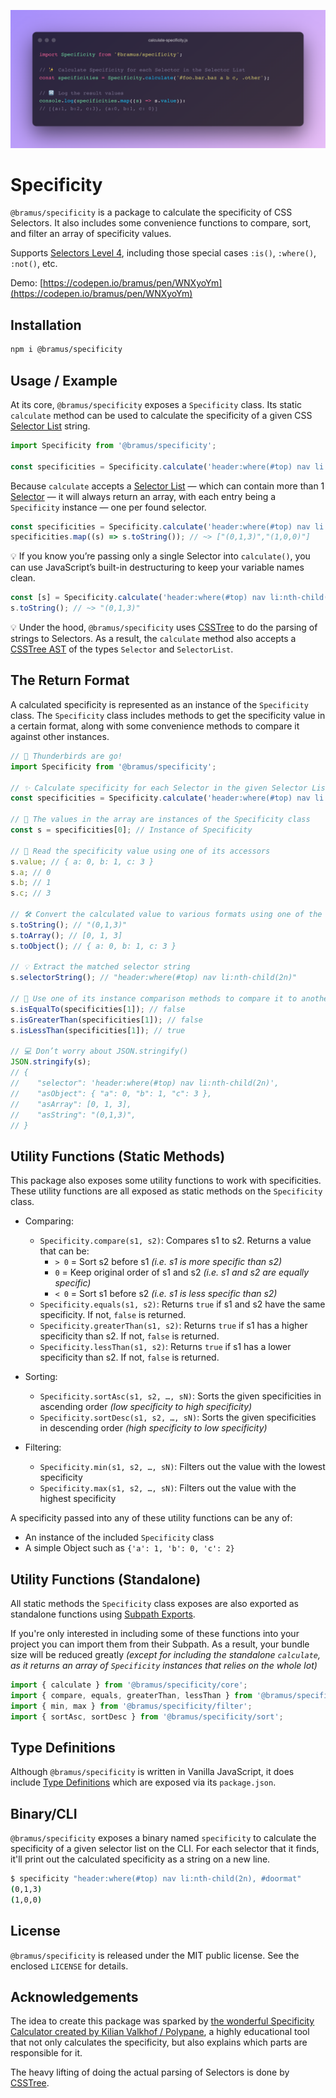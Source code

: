 [![Calculate CSS Specificity](./screenshots/calculate-specificity.png)](https://codepen.io/bramus/pen/WNXyoYm)

# Specificity

`@bramus/specificity` is a package to calculate the specificity of CSS Selectors. It also includes some convenience functions to compare, sort, and filter an array of specificity values.

Supports [Selectors Level 4](https://www.w3.org/TR/selectors-4/), including those special cases `:is()`, `:where()`, `:not()`, etc.

Demo: [https://codepen.io/bramus/pen/WNXyoYm](https://codepen.io/bramus/pen/WNXyoYm)

## Installation

```bash
npm i @bramus/specificity
```

## Usage / Example

At its core, `@bramus/specificity` exposes a `Specificity` class. Its static `calculate` method can be used to calculate the specificity of a given CSS [Selector List](https://www.w3.org/TR/selectors-4/#grouping) string.

```js
import Specificity from '@bramus/specificity';

const specificities = Specificity.calculate('header:where(#top) nav li:nth-child(2n), #doormat');
```

Because `calculate` accepts a [Selector List](https://www.w3.org/TR/selectors-4/#grouping) — which can contain more than 1 [Selector](https://www.w3.org/TR/selectors-4/#selector) — it will always return an array, with each entry being a `Specificity` instance — one per found selector.

```js
const specificities = Specificity.calculate('header:where(#top) nav li:nth-child(2n), #doormat');
specificities.map((s) => s.toString()); // ~> ["(0,1,3)","(1,0,0)"]
```

💡 If you know you’re passing only a single Selector into `calculate()`, you can use JavaScript’s built-in destructuring to keep your variable names clean.

```js
const [s] = Specificity.calculate('header:where(#top) nav li:nth-child(2n)');
s.toString(); // ~> "(0,1,3)"
```

💡 Under the hood, `@bramus/specificity` uses [CSSTree](https://github.com/csstree/csstree) to do the parsing of strings to Selectors. As a result, the `calculate` method also accepts a [CSSTree AST](https://github.com/csstree/csstree/blob/master/docs/ast.md) of the types `Selector` and `SelectorList`.

## The Return Format

A calculated specificity is represented as an instance of the `Specificity` class. The `Specificity` class includes methods to get the specificity value in a certain format, along with some convenience methods to compare it against other instances.

```js
// 🚀 Thunderbirds are go!
import Specificity from '@bramus/specificity';

// ✨ Calculate specificity for each Selector in the given Selector List
const specificities = Specificity.calculate('header:where(#top) nav li:nth-child(2n), #doormat');

// 🚚 The values in the array are instances of the Specificity class
const s = specificities[0]; // Instance of Specificity

// 👀 Read the specificity value using one of its accessors
s.value; // { a: 0, b: 1, c: 3 }
s.a; // 0
s.b; // 1
s.c; // 3

// 🛠 Convert the calculated value to various formats using one of the toXXX() instance methods
s.toString(); // "(0,1,3)"
s.toArray(); // [0, 1, 3]
s.toObject(); // { a: 0, b: 1, c: 3 }

// 💡 Extract the matched selector string
s.selectorString(); // "header:where(#top) nav li:nth-child(2n)"

// 🔀 Use one of its instance comparison methods to compare it to another Specificity instance
s.isEqualTo(specificities[1]); // false
s.isGreaterThan(specificities[1]); // false
s.isLessThan(specificities[1]); // true

// 💻 Don’t worry about JSON.stringify()
JSON.stringify(s);
// {
//    "selector": 'header:where(#top) nav li:nth-child(2n)',
//    "asObject": { "a": 0, "b": 1, "c": 3 },
//    "asArray": [0, 1, 3],
//    "asString": "(0,1,3)",
// }
```

## Utility Functions (Static Methods)

This package also exposes some utility functions to work with specificities. These utility functions are all exposed as static methods on the `Specificity` class.

-   Comparing:

    -   `Specificity.compare(s1, s2)`: Compares s1 to s2. Returns a value that can be:
        -   `> 0` = Sort s2 before s1 _(i.e. s1 is more specific than s2)_
        -   `0` = Keep original order of s1 and s2 _(i.e. s1 and s2 are equally specific)_
        -   `< 0` = Sort s1 before s2 _(i.e. s1 is less specific than s2)_
    -   `Specificity.equals(s1, s2)`: Returns `true` if s1 and s2 have the same specificity. If not, `false` is returned.
    -   `Specificity.greaterThan(s1, s2)`: Returns `true` if s1 has a higher specificity than s2. If not, `false` is returned.
    -   `Specificity.lessThan(s1, s2)`: Returns `true` if s1 has a lower specificity than s2. If not, `false` is returned.

-   Sorting:

    -   `Specificity.sortAsc(s1, s2, …, sN)`: Sorts the given specificities in ascending order _(low specificity to high specificity)_
    -   `Specificity.sortDesc(s1, s2, …, sN)`: Sorts the given specificities in descending order _(high specificity to low specificity)_

-   Filtering:
    -   `Specificity.min(s1, s2, …, sN)`: Filters out the value with the lowest specificity
    -   `Specificity.max(s1, s2, …, sN)`: Filters out the value with the highest specificity

A specificity passed into any of these utility functions can be any of:

-   An instance of the included `Specificity` class
-   A simple Object such as `{'a': 1, 'b': 0, 'c': 2}`

## Utility Functions (Standalone)

All static methods the `Specificity` class exposes are also exported as standalone functions using [Subpath Exports](https://nodejs.org/api/packages.html#subpath-exports).

If you're only interested in including some of these functions into your project you can import them from their Subpath. As a result, your bundle size will be reduced greatly _(except for including the standalone `calculate`, as it returns an array of `Specificity` instances that relies on the whole lot)_

```js
import { calculate } from '@bramus/specificity/core';
import { compare, equals, greaterThan, lessThan } from '@bramus/specificity/compare';
import { min, max } from '@bramus/specificity/filter';
import { sortAsc, sortDesc } from '@bramus/specificity/sort';
```

## Type Definitions

Although `@bramus/specificity` is written in Vanilla JavaScript, it does include [Type Definitions](https://www.typescriptlang.org/docs/handbook/2/type-declarations.html) which are exposed via its `package.json`.

## Binary/CLI

`@bramus/specificity` exposes a binary named `specificity` to calculate the specificity of a given selector list on the CLI. For each selector that it finds, it'll print out the calculated specificity as a string on a new line.

```bash
$ specificity "header:where(#top) nav li:nth-child(2n), #doormat"
(0,1,3)
(1,0,0)
```

## License

`@bramus/specificity` is released under the MIT public license. See the enclosed `LICENSE` for details.

## Acknowledgements

The idea to create this package was sparked by [the wonderful Specificity Calculator created by Kilian Valkhof / Polypane](https://polypane.app/css-specificity-calculator/), a highly educational tool that not only calculates the specificity, but also explains which parts are responsible for it.

The heavy lifting of doing the actual parsing of Selectors is done by [CSSTree](https://github.com/csstree/csstree).

